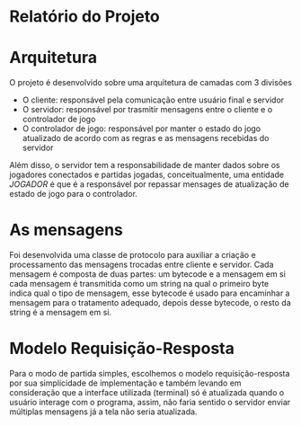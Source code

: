 # Relatório do Projeto

# Arquitetura
O projeto é desenvolvido sobre uma arquitetura de camadas com 3 divisões

* O cliente: responsável pela comunicação entre usuário final e servidor
* O servidor: responsável por trasmitir mensagens entre o cliente e o 
controlador de jogo
* O controlador de jogo: responsável por manter o estado do jogo atualizado
de acordo com as regras e as mensagens recebidas do servidor

Além disso, o servidor tem a responsabilidade de manter dados sobre
os jogadores conectados e partidas jogadas, conceitualmente, uma 
entidade *JOGADOR* é que é a responsável por repassar mensages de atualização
de estado de jogo para o controlador.

# As mensagens
Foi desenvolvida uma classe de protocolo para auxiliar a criação e
processamento das mensagens trocadas entre cliente e servidor.
Cada mensagem é composta de duas partes: um bytecode e a mensagem em si
cada mensagem é transmitida como um string na qual o primeiro byte indica
qual o tipo de mensagem, esse bytecode é usado para encaminhar a mensagem
para o tratamento adequado, depois desse bytecode, o resto da string
é a mensagem em si.

# Modelo Requisição-Resposta
Para o modo de partida simples, escolhemos o modelo requisição-resposta
por sua simplicidade de implementação e também levando em consideração
que a interface utilizada (terminal) só é atualizada quando o usuário interage
com o programa, assim, não faria sentido o servidor enviar múltiplas mensagens
já a tela não seria atualizada.
